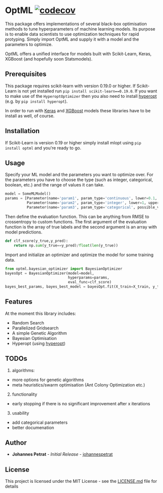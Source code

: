 # OptML     [![codecov](https://codecov.io/gh/johannespetrat/OptML/branch/master/graph/badge.svg)](https://codecov.io/gh/johannespetrat/OptML)
This package offers implementations of several black-box optimisation methods to tune hyperparameters of machine learning models. Its purpose is to enable data scientists to use optimization techniques for rapid protyping. Simply import OptML and supply it with a model and the parameters to optimize.

OptML offers a unified interface for models built with Scikit-Learn, Keras, XGBoost (and hopefully soon Statsmodels).

## Prerequisites
This package requires scikit-learn with version 0.19.0 or higher. If Scikit-Learn is not yet installed run
```pip install scikit-learn==0.19.0```. If you want to make use of the ```HyperoptOptimizer``` then you also need to install [hyperopt](https://github.com/hyperopt/hyperopt) (e.g. by ```pip install hyperopt```).

In order to run with [Keras](https://github.com/fchollet/keras) and [XGBoost](https://github.com/dmlc/xgboost) models these libraries have to be install as well, of course.

## Installation

If Scikit-Learn is version 0.19 or higher simply install mlopt using `pip install optml` and you're ready to go.


## Usage
Specify your ML model and the parameters you want to optimize over. For the parameters you have to choose the type (such as integer, categorical, boolean, etc.) and the range of values it can take.
```python
model = SomeMLModel()
params = [Parameter(name='param1', param_type='continuous', lower=0.1, upper=5),
          Parameter(name='param2', param_type='integer', lower=1, upper=5),
          Parameter(name='param3', param_type='categorical', possible_values=['val1','val2','val3'])]
```
Then define the evaluation function. This can be anything from RMSE to crossentropy to custom functions. The first argument of the evaluation function is the array of true labels and the second argument is an array with model predictions.
```python
def clf_score(y_true,y_pred):
    return np.sum(y_true==y_pred)/float(len(y_true))
```
Import and initialize an optimizer and optimize the model for some training data.
```python
from optml.bayesian_optimizer import BayesianOptimizer
bayesOpt = BayesianOptimizer(model=model, 
                             hyperparams=params,                                  
                             eval_func=clf_score)
bayes_best_params, bayes_best_model = bayesOpt.fit(X_train=X_train, y_train=y_train, n_iters=50)
```

## Features
At the moment this library includes:
* Random Search
* Parallelized Gridsearch
* A simple Genetic Algorithm
* Bayesian Optimisation
* Hyperopt (using [hyperopt](https://github.com/hyperopt/hyperopt))


## TODOs
1. algorithms:
* more options for genetic algorithms
* meta heuristics/swarm optimisation (Ant Colony Optimization etc.)
2. functionality
* early stopping if there is no significant improvement after x iterations
3. usability
* add categorical parameters
* better documenation

## Author

* **Johannes Petrat** - *Initial Release* - [johannespetrat](https://github.com/johannespetrat)

## License

This project is licensed under the MIT License - see the [LICENSE.md](LICENSE.md) file for details
